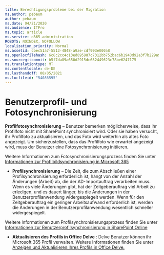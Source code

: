 ```yaml
---
title: Berechtigungsprobleme bei der Migration
ms.author: pebaum
author: pebaum
ms.date: 04/21/2020
ms.audience: ITPro
ms.topic: article
ms.service: o365-administration
ROBOTS: NOINDEX, NOFOLLOW
localization_priority: Normal
ms.assetid: cbec51a7-5513-4848-a9ae-cdf993e000a8
ms.openlocfilehash: 6c8c2cc4c13ed095987c7312bb752bac6b1940d92a3f7b229a99787273cb4883
ms.sourcegitcommit: b5f7da89a650d2915dc652449623c78be6247175
ms.translationtype: MT
ms.contentlocale: de-DE
ms.lasthandoff: 08/05/2021
ms.locfileid: "54086595"
---
```

# <a name="user-profile-and-photo-synchronization"></a>Benutzerprofil- und Fotosynchronisierung

 **Profilfotosynchronisierung** – Benutzer bemerken möglicherweise, dass ihr Profilfoto nicht mit SharePoint synchronisiert wird. Oder sie haben versucht, ihr Profilfoto zu aktualisieren, und das Foto wird weiterhin als altes Foto angezeigt. Um sicherzustellen, dass das Profilfoto wie erwartet angezeigt wird, muss der Benutzer eine Fotosynchronisierung initiieren. 
  
Weitere Informationen zum Fotosynchronisierungsprozess finden Sie unter [Informationen zur Profilbildsynchronisierung in Microsoft 365](https://go.microsoft.com/fwlink/?linkid=2022634)
  
- **Profilsynchronisierung** – Die Zeit, die zum Abschließen einer Profilsynchronisierung erforderlich ist, hängt von der Anzahl der Änderungen (Arbeit) ab, die der AD-Importauftrag verarbeiten muss. Wenn es viele Änderungen gibt, hat der Zeitgeberauftrag viel Arbeit zu erledigen, und es dauert länger, bis die Änderungen in der Benutzerprofilanwendung widergespiegelt werden. Wenn für den Zeitgeberauftrag ein geringer Arbeitsaufwand erforderlich ist, werden die Änderungen in der Benutzerprofilanwendung wesentlich schneller widergespiegelt. 
  
Weitere Informationen zum Profilsynchronisierungsprozess finden Sie unter [Informationen zur Benutzerprofilsynchronisierung in SharePoint Online](https://go.microsoft.com/fwlink/?linkid=2022639)
    
- **Aktualisieren des Profils in Office Delve** : Delve Benutzer können ihr Microsoft 365 Profil verwalten. Weitere Informationen finden Sie unter [Anzeigen und Aktualisieren Ihres Profils in Office Delve.](https://support.office.com/article/View-and-update-your-profile-in-Office-Delve-4e84343b-eedf-45a1-aeb9-8627ccca14ba)
    

